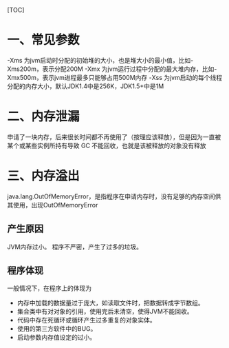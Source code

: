 [TOC]


# 一、常见参数
-Xms 为jvm启动时分配的初始堆的大小，也是堆大小的最小值，比如-Xms200m，表示分配200M
-Xmx 为jvm运行过程中分配的最大堆内存，比如-Xmx500m，表示jvm进程最多只能够占用500M内存
-Xss 为jvm启动的每个线程分配的内存大小，默认JDK1.4中是256K，JDK1.5+中是1M


# 二、内存泄漏
申请了一块内存，后来很长时间都不再使用了（按理应该释放），但是因为一直被某个或某些实例所持有导致 GC 不能回收，也就是该被释放的对象没有释放


# 三、内存溢出
java.lang.OutOfMemoryError，是指程序在申请内存时，没有足够的内存空间供其使用，出现OutOfMemoryError

## 产生原因
JVM内存过小。
程序不严密，产生了过多的垃圾。

## 程序体现
一般情况下，在程序上的体现为

* 内存中加载的数据量过于庞大，如读取文件时，把数据转成字节数组。
* 集合类中有对对象的引用，使用完后未清空，使得JVM不能回收。
* 代码中存在死循环或循环产生过多重复的对象实体。
* 使用的第三方软件中的BUG。
* 启动参数内存值设定的过小。